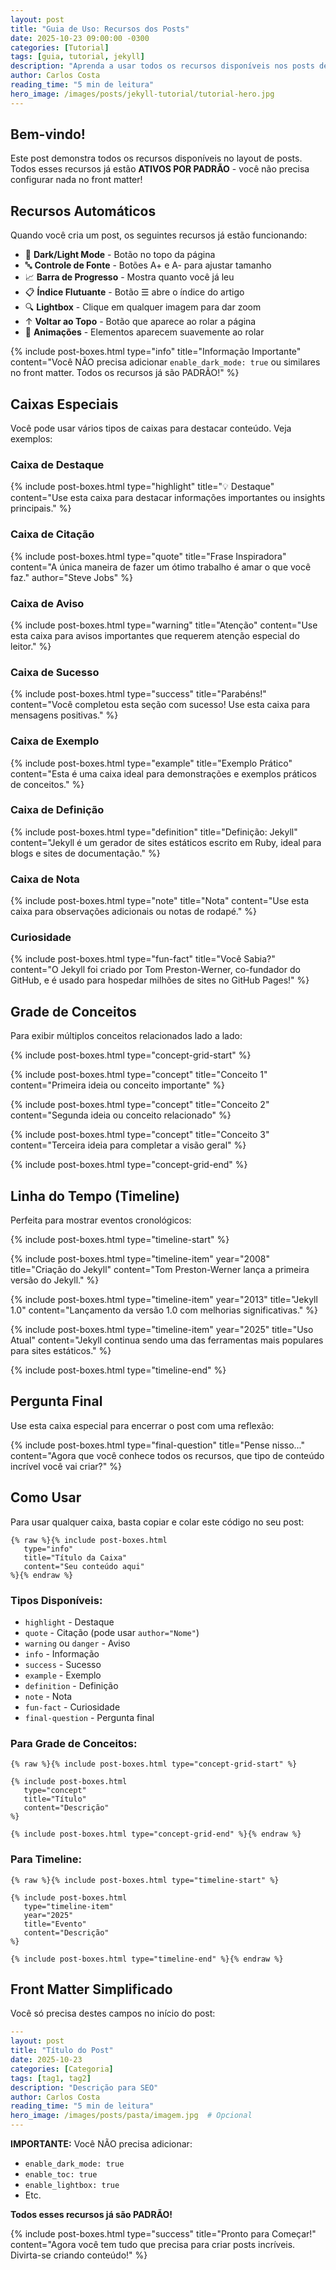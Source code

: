 ```yaml
---
layout: post
title: "Guia de Uso: Recursos dos Posts"
date: 2025-10-23 09:00:00 -0300
categories: [Tutorial]
tags: [guia, tutorial, jekyll]
description: "Aprenda a usar todos os recursos disponíveis nos posts deste site"
author: Carlos Costa
reading_time: "5 min de leitura"
hero_image: /images/posts/jekyll-tutorial/tutorial-hero.jpg
---
```


## Bem-vindo!

Este post demonstra todos os recursos disponíveis no layout de posts. Todos esses recursos já estão **ATIVOS POR PADRÃO** - você não precisa configurar nada no front matter!

## Recursos Automáticos

Quando você cria um post, os seguintes recursos já estão funcionando:

- 🌙 **Dark/Light Mode** - Botão no topo da página
- 🔤 **Controle de Fonte** - Botões A+ e A- para ajustar tamanho
- 📈 **Barra de Progresso** - Mostra quanto você já leu
- 📋 **Índice Flutuante** - Botão ☰ abre o índice do artigo
- 🔍 **Lightbox** - Clique em qualquer imagem para dar zoom
- ↑ **Voltar ao Topo** - Botão que aparece ao rolar a página
- 💌 **Animações** - Elementos aparecem suavemente ao rolar

{% include post-boxes.html 
   type="info" 
   title="Informação Importante" 
   content="Você NÃO precisa adicionar `enable_dark_mode: true` ou similares no front matter. Todos os recursos já são PADRÃO!" 
%}

## Caixas Especiais

Você pode usar vários tipos de caixas para destacar conteúdo. Veja exemplos:

### Caixa de Destaque

{% include post-boxes.html 
   type="highlight" 
   title="💡 Destaque" 
   content="Use esta caixa para destacar informações importantes ou insights principais." 
%}

### Caixa de Citação

{% include post-boxes.html 
   type="quote" 
   title="Frase Inspiradora" 
   content="A única maneira de fazer um ótimo trabalho é amar o que você faz." 
   author="Steve Jobs" 
%}

### Caixa de Aviso

{% include post-boxes.html 
   type="warning" 
   title="Atenção" 
   content="Use esta caixa para avisos importantes que requerem atenção especial do leitor." 
%}

### Caixa de Sucesso

{% include post-boxes.html 
   type="success" 
   title="Parabéns!" 
   content="Você completou esta seção com sucesso! Use esta caixa para mensagens positivas." 
%}

### Caixa de Exemplo

{% include post-boxes.html 
   type="example" 
   title="Exemplo Prático" 
   content="Esta é uma caixa ideal para demonstrações e exemplos práticos de conceitos." 
%}

### Caixa de Definição

{% include post-boxes.html 
   type="definition" 
   title="Definição: Jekyll" 
   content="Jekyll é um gerador de sites estáticos escrito em Ruby, ideal para blogs e sites de documentação." 
%}

### Caixa de Nota

{% include post-boxes.html 
   type="note" 
   title="Nota" 
   content="Use esta caixa para observações adicionais ou notas de rodapé." 
%}

### Curiosidade

{% include post-boxes.html 
   type="fun-fact" 
   title="Você Sabia?" 
   content="O Jekyll foi criado por Tom Preston-Werner, co-fundador do GitHub, e é usado para hospedar milhões de sites no GitHub Pages!" 
%}

## Grade de Conceitos

Para exibir múltiplos conceitos relacionados lado a lado:

{% include post-boxes.html type="concept-grid-start" %}

{% include post-boxes.html 
   type="concept" 
   title="Conceito 1" 
   content="Primeira ideia ou conceito importante" 
%}

{% include post-boxes.html 
   type="concept" 
   title="Conceito 2" 
   content="Segunda ideia ou conceito relacionado" 
%}

{% include post-boxes.html 
   type="concept" 
   title="Conceito 3" 
   content="Terceira ideia para completar a visão geral" 
%}

{% include post-boxes.html type="concept-grid-end" %}

## Linha do Tempo (Timeline)

Perfeita para mostrar eventos cronológicos:

{% include post-boxes.html type="timeline-start" %}

{% include post-boxes.html 
   type="timeline-item" 
   year="2008" 
   title="Criação do Jekyll" 
   content="Tom Preston-Werner lança a primeira versão do Jekyll." 
%}

{% include post-boxes.html 
   type="timeline-item" 
   year="2013" 
   title="Jekyll 1.0" 
   content="Lançamento da versão 1.0 com melhorias significativas." 
%}

{% include post-boxes.html 
   type="timeline-item" 
   year="2025" 
   title="Uso Atual" 
   content="Jekyll continua sendo uma das ferramentas mais populares para sites estáticos." 
%}

{% include post-boxes.html type="timeline-end" %}

## Pergunta Final

Use esta caixa especial para encerrar o post com uma reflexão:

{% include post-boxes.html 
   type="final-question" 
   title="Pense nisso..." 
   content="Agora que você conhece todos os recursos, que tipo de conteúdo incrível você vai criar?" 
%}

## Como Usar

Para usar qualquer caixa, basta copiar e colar este código no seu post:

```liquid
{% raw %}{% include post-boxes.html 
   type="info" 
   title="Título da Caixa" 
   content="Seu conteúdo aqui" 
%}{% endraw %}
```

### Tipos Disponíveis:

- `highlight` - Destaque
- `quote` - Citação (pode usar `author="Nome"`)
- `warning` ou `danger` - Aviso
- `info` - Informação
- `success` - Sucesso
- `example` - Exemplo
- `definition` - Definição
- `note` - Nota
- `fun-fact` - Curiosidade
- `final-question` - Pergunta final

### Para Grade de Conceitos:

```liquid
{% raw %}{% include post-boxes.html type="concept-grid-start" %}

{% include post-boxes.html 
   type="concept" 
   title="Título" 
   content="Descrição" 
%}

{% include post-boxes.html type="concept-grid-end" %}{% endraw %}
```

### Para Timeline:

```liquid
{% raw %}{% include post-boxes.html type="timeline-start" %}

{% include post-boxes.html 
   type="timeline-item" 
   year="2025" 
   title="Evento" 
   content="Descrição" 
%}

{% include post-boxes.html type="timeline-end" %}{% endraw %}
```

## Front Matter Simplificado

Você só precisa destes campos no início do post:

```yaml
---
layout: post
title: "Título do Post"
date: 2025-10-23
categories: [Categoria]
tags: [tag1, tag2]
description: "Descrição para SEO"
author: Carlos Costa
reading_time: "5 min de leitura"
hero_image: /images/posts/pasta/imagem.jpg  # Opcional
---
```

**IMPORTANTE:** Você NÃO precisa adicionar:
- `enable_dark_mode: true`
- `enable_toc: true`
- `enable_lightbox: true`
- Etc.

**Todos esses recursos já são PADRÃO!**

{% include post-boxes.html 
   type="success" 
   title="Pronto para Começar!" 
   content="Agora você tem tudo que precisa para criar posts incríveis. Divirta-se criando conteúdo!" 
%}
